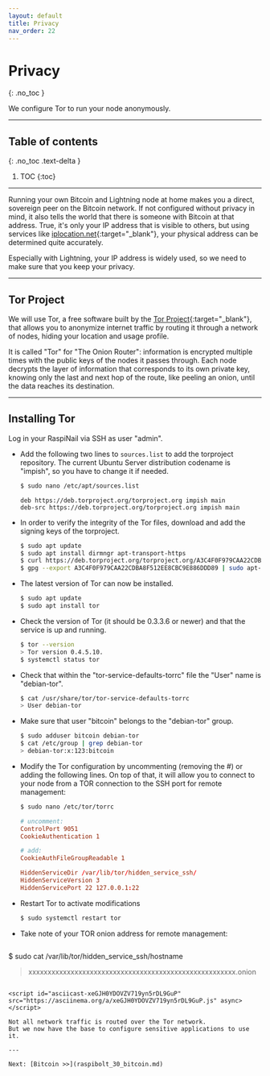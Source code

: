 ```yaml
---
layout: default
title: Privacy
nav_order: 22
---
```

<!-- markdownlint-disable MD014 MD022 MD025 MD033 MD040 -->
# Privacy
{: .no_toc }

We configure Tor to run your node anonymously.

---

## Table of contents
{: .no_toc .text-delta }

1. TOC
{:toc}

---

Running your own Bitcoin and Lightning node at home makes you a direct, sovereign peer on the Bitcoin network.
If not configured without privacy in mind, it also tells the world that there is someone with Bitcoin at that address.
True, it's only your IP address that is visible to others, but using services like [iplocation.net](https://www.iplocation.net){:target="_blank"}, your physical address can be determined quite accurately.

Especially with Lightning, your IP address is widely used, so we need to make sure that you keep your privacy.

---

## Tor Project

We will use Tor, a free software built by the [Tor Project](https://www.torproject.org){:target="_blank"}, that allows you to anonymize internet traffic by routing it through a network of nodes, hiding your location and usage profile.

It is called "Tor" for "The Onion Router": information is encrypted multiple times with the public keys of the nodes it passes through. Each node decrypts the layer of information that corresponds to its own private key, knowing only the last and next hop of the route, like peeling an onion, until the data reaches its destination.

---

## Installing Tor

Log in your RaspiNail via SSH as user "admin".

* Add the following two lines to `sources.list` to add the torproject repository. The current Ubuntu Server distribution codename is "impish", so you have to change it if needed.

  ```sh
  $ sudo nano /etc/apt/sources.list
  ```

  ```
  deb https://deb.torproject.org/torproject.org impish main
  deb-src https://deb.torproject.org/torproject.org impish main
  ```

* In order to verify the integrity of the Tor files, download and add the signing keys of the torproject.

  ```sh
  $ sudo apt update
  $ sudo apt install dirmngr apt-transport-https
  $ curl https://deb.torproject.org/torproject.org/A3C4F0F979CAA22CDBA8F512EE8CBC9E886DDD89.asc | gpg --import
  $ gpg --export A3C4F0F979CAA22CDBA8F512EE8CBC9E886DDD89 | sudo apt-key add -
  ```

* The latest version of Tor can now be installed.

  ```sh
  $ sudo apt update
  $ sudo apt install tor
  ```

* Check the version of Tor (it should be 0.3.3.6 or newer) and that the service is up and running.

  ```sh
  $ tor --version
  > Tor version 0.4.5.10.
  $ systemctl status tor
  ```

* Check that within the "tor-service-defaults-torrc" file the "User" name is "debian-tor".

  ```sh
  $ cat /usr/share/tor/tor-service-defaults-torrc
  > User debian-tor
  ```

* Make sure that user "bitcoin" belongs to the "debian-tor" group.

  ```sh
  $ sudo adduser bitcoin debian-tor
  $ cat /etc/group | grep debian-tor
  > debian-tor:x:123:bitcoin
  ```

* Modify the Tor configuration by uncommenting (removing the #) or adding the following lines. On top of that, it will allow you to connect to your node from a TOR connection to the SSH port for remote management:

  ```sh
  $ sudo nano /etc/tor/torrc
  ```

  ```conf
  # uncomment:
  ControlPort 9051
  CookieAuthentication 1

  # add:
  CookieAuthFileGroupReadable 1
  
  HiddenServiceDir /var/lib/tor/hidden_service_ssh/
  HiddenServiceVersion 3
  HiddenServicePort 22 127.0.0.1:22
  ```

* Restart Tor to activate modifications

  ```sh
  $ sudo systemctl restart tor
  ```
  
* Take note of your TOR onion address for remote management:
  ```sh
$ sudo cat /var/lib/tor/hidden_service_ssh/hostname
> xxxxxxxxxxxxxxxxxxxxxxxxxxxxxxxxxxxxxxxxxxxxxxxxxxxxxx.onion
  ```
  
<script id="asciicast-xeGJH0YDOVZV719yn5rDL9GuP" src="https://asciinema.org/a/xeGJH0YDOVZV719yn5rDL9GuP.js" async></script>

Not all network traffic is routed over the Tor network.
But we now have the base to configure sensitive applications to use it.

---

Next: [Bitcoin >>](raspibolt_30_bitcoin.md)
